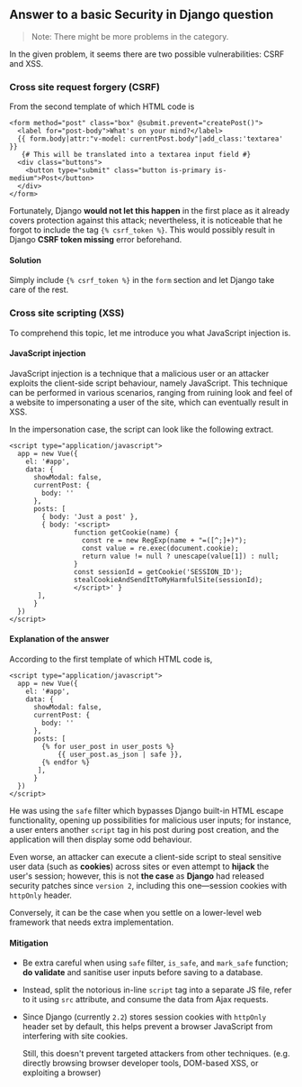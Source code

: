## Answer to a basic Security in Django question
> Note: There might be more problems in the category.

In the given problem, it seems there are two possible vulnerabilities: CSRF and XSS.

### Cross site request forgery (CSRF)

From the second template of which HTML code is

```jinja
<form method="post" class="box" @submit.prevent="createPost()">
  <label for="post-body">What's on your mind?</label>
  {{ form.body|attr:"v-model: currentPost.body"|add_class:'textarea' }}
   {# This will be translated into a textarea input field #}
  <div class="buttons">
    <button type="submit" class="button is-primary is-medium">Post</button>
  </div>
</form>
```

Fortunately, Django **would not let this happen** in the first place as it already covers protection against this attack; nevertheless, it is noticeable that he forgot to include the tag `{% csrf_token %}`. This would possibly result in Django **CSRF token missing** error beforehand.

#### Solution

Simply include `{% csrf_token %}` in the `form` section and let Django take care of the rest.


### Cross site scripting (XSS)

To comprehend this topic, let me introduce you what JavaScript injection is.

#### JavaScript injection
JavaScript injection is a technique that a malicious user or an attacker exploits the client-side script behaviour, namely JavaScript. This technique can be performed in various scenarios, ranging from ruining look and feel of a website to impersonating a user of the site, which can eventually result in XSS.

In the impersonation case, the script can look like the following extract.

```jinja
<script type="application/javascript">
  app = new Vue({
    el: '#app',
    data: {
      showModal: false,
      currentPost: {
        body: ''
      },
      posts: [
        { body: 'Just a post' },
        { body: '<script>
                function getCookie(name) {
                  const re = new RegExp(name + "=([^;]+)");
                  const value = re.exec(document.cookie);
                  return value != null ? unescape(value[1]) : null;
                }
                const sessionId = getCookie('SESSION_ID');
                stealCookieAndSendItToMyHarmfulSite(sessionId);
                </script>' }
       ],
      }
  })
</script>
```

#### Explanation of the answer

According to the first template of which HTML code is,

```jinja
<script type="application/javascript">
  app = new Vue({
    el: '#app',
    data: {
      showModal: false,
      currentPost: {
        body: ''
      },
      posts: [
        {% for user_post in user_posts %}
            {{ user_post.as_json | safe }},
        {% endfor %}
       ],
      }
  })
</script>
```

He was using the `safe` filter which bypasses Django built-in HTML escape functionality, opening up possibilities for malicious user inputs; for instance, a user enters another `script` tag in his post during post creation, and the application will then display some odd behaviour.

Even worse, an attacker can execute a client-side script to steal sensitive user data (such as **cookies**) across sites or even attempt to **hijack** the user's session;
however, this is not __the case__ as __Django__ had released security patches since `version 2`, including this one—session cookies with `httpOnly` header. 

Conversely, it can be the case when you settle on a lower-level web framework that needs extra implementation.

#### Mitigation

- Be extra careful when using `safe` filter, `is_safe`, and `mark_safe` function; **do validate** and sanitise user inputs before saving to a database. 
- Instead, split the notorious in-line `script` tag into a separate JS file, refer to it using `src` attribute, and consume the data from Ajax requests.
- Since Django (currently `2.2`) stores session cookies with `httpOnly` header set by default, this helps prevent a browser JavaScript from interfering with site cookies.
  
  Still, this doesn't prevent targeted attackers from other techniques. (e.g. directly browsing browser developer tools, DOM-based XSS, or exploiting a browser)
